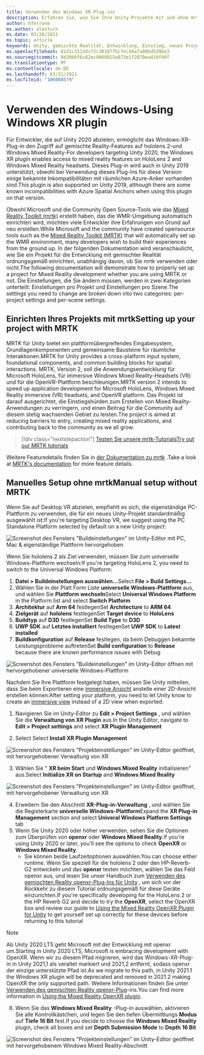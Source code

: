 ```yaml
---
title: Verwenden des Windows XR-Plug-ins
description: Erfahren Sie, wie Sie Ihre Unity-Projekte mit und ohne mrtk mithilfe von Windows-XR-Unterstützung einrichten.
author: hferrone
ms.author: alexturn
ms.date: 03/26/2021
ms.topic: article
keywords: Unity, gemischte Realität, Entwicklung, Einstieg, neues Projekt, Windows Mixed Reality, UWP, XR, Leistung, Legacy, mrtk, Windows
ms.openlocfilehash: 81d1c3113dcf2c301077bcfec44afa80bd5d9be3
ms.sourcegitcommit: 8d386bf6c82ec9860815e873e1f2870ea410f40f
ms.translationtype: MT
ms.contentlocale: de-DE
ms.lasthandoff: 03/31/2021
ms.locfileid: "106088579"
---
```

# <a name="using-windows-xr-plugin"></a><span data-ttu-id="69123-104">Verwenden des Windows-</span><span class="sxs-lookup"><span data-stu-id="69123-104">Using Windows XR plugin</span></span>

<span data-ttu-id="69123-105">Für Entwickler, die auf Unity 2020 abzielen, ermöglicht das Windows-XR-Plug-in den Zugriff auf gemischte Reality-Features auf hololens 2-und Windows Mixed Reality-</span><span class="sxs-lookup"><span data-stu-id="69123-105">For developers targeting Unity 2020, the Windows XR plugin enables access to mixed reality features on HoloLens 2 and Windows Mixed Reality headsets.</span></span>  <span data-ttu-id="69123-106">Dieses Plug-in wird auch in Unity 2019 unterstützt, obwohl bei Verwendung dieses Plug-Ins für diese Version einige bekannte Inkompatibilitäten mit räumlichen Azure-Anker vorhanden sind.</span><span class="sxs-lookup"><span data-stu-id="69123-106">This plugin is also supported on Unity 2019, although there are some known incompatibilities with Azure Spatial Anchors when using this plugin on that version.</span></span>

<span data-ttu-id="69123-107">Obwohl Microsoft und die Community Open Source-Tools wie das [Mixed Reality Toolkit (mrtk)](https://microsoft.github.io/MixedRealityToolkit-Unity/Documentation/Installation.html) erstellt haben, das die WMR-Umgebung automatisch einrichten wird, möchten viele Entwickler ihre Erfahrungen von Grund auf neu erstellen.</span><span class="sxs-lookup"><span data-stu-id="69123-107">While Microsoft and the community have created opensource tools such as the [Mixed Reality Toolkit (MRTK)](https://microsoft.github.io/MixedRealityToolkit-Unity/Documentation/Installation.html) that will automatically set up the WMR environment, many developers wish to build their experiences from the ground up.</span></span>  <span data-ttu-id="69123-108">In der folgenden Dokumentation wird veranschaulicht, wie Sie ein Projekt für die Entwicklung mit gemischter Realität ordnungsgemäß einrichten, unabhängig davon, ob Sie mrtk verwenden oder nicht.</span><span class="sxs-lookup"><span data-stu-id="69123-108">The following documentation will demonstrate how to properly set up a project for Mixed Reality development whether you are using MRTK or not.</span></span>  <span data-ttu-id="69123-109">Die Einstellungen, die Sie ändern müssen, werden in zwei Kategorien unterteilt: Einstellungen pro Projekt und Einstellungen pro Szene.</span><span class="sxs-lookup"><span data-stu-id="69123-109">The settings you need to change are broken down into two categories: per-project settings and per-scene settings.</span></span>

## <a name="setting-up-your-project-with-mrtk"></a><span data-ttu-id="69123-110">Einrichten Ihres Projekts mit mrtk</span><span class="sxs-lookup"><span data-stu-id="69123-110">Setting up your project with MRTK</span></span>

<span data-ttu-id="69123-111">MRTK für Unity bietet ein plattformübergreifendes Eingabesystem, Grundlagenkomponenten und gemeinsame Bausteine für räumliche Interaktionen.</span><span class="sxs-lookup"><span data-stu-id="69123-111">MRTK for Unity provides a cross-platform input system, foundational components, and common building blocks for spatial interactions.</span></span> <span data-ttu-id="69123-112">MRTK, Version 2, soll die Anwendungsentwicklung für Microsoft HoloLens, für immersive Windows Mixed Reality-Headsets (VR) und für die OpenVR-Plattform beschleunigen.</span><span class="sxs-lookup"><span data-stu-id="69123-112">MRTK version 2 intends to speed up application development for Microsoft HoloLens, Windows Mixed Reality immersive (VR) headsets, and OpenVR platform.</span></span> <span data-ttu-id="69123-113">Das Projekt ist darauf ausgerichtet, die Einstiegshürden zum Erstellen von Mixed Reality-Anwendungen zu verringern, und einen Beitrag für die Community auf diesem stetig wachsenden Gebiet zu leisten.</span><span class="sxs-lookup"><span data-stu-id="69123-113">The project is aimed at reducing barriers to entry, creating mixed reality applications, and contributing back to the community as we all grow.</span></span>

> [!div class="nextstepaction"]
> [<span data-ttu-id="69123-114">Testen Sie unsere mrtk-Tutorials</span><span class="sxs-lookup"><span data-stu-id="69123-114">Try out our MRTK tutorials</span></span>](https://docs.microsoft.com/windows/mixed-reality/develop/unity/tutorials/mr-learning-base-02?tabs=winxr)

<span data-ttu-id="69123-115">Weitere Featuredetails finden Sie in [der Dokumentation zu mrtk](/windows/mixed-reality/mrtk-unity) .</span><span class="sxs-lookup"><span data-stu-id="69123-115">Take a look at [MRTK's documentation](/windows/mixed-reality/mrtk-unity) for more feature details.</span></span>

## <a name="manual-setup-without-mrtk"></a><span data-ttu-id="69123-116">Manuelles Setup ohne mrtk</span><span class="sxs-lookup"><span data-stu-id="69123-116">Manual setup without MRTK</span></span>

<span data-ttu-id="69123-117">Wenn Sie auf Desktop VR abzielen, empfiehlt es sich, die eigenständige PC-Plattform zu verwenden, die für ein neues Unity-Projekt standardmäßig ausgewählt ist:</span><span class="sxs-lookup"><span data-stu-id="69123-117">If you're targeting Desktop VR, we suggest using the PC Standalone Platform selected by default on a new Unity project:</span></span>

![Screenshot des Fensters "Buildeinstellungen" im Unity-Editor mit PC, Mac & eigenständige Plattform hervorgehoben](images/wmr-config-img-3.png)

<span data-ttu-id="69123-119">Wenn Sie hololens 2 als Ziel verwenden, müssen Sie zum universelle Windows-Plattform wechseln:</span><span class="sxs-lookup"><span data-stu-id="69123-119">If you're targeting HoloLens 2, you need to switch to the Universal Windows Platform:</span></span>

1.  <span data-ttu-id="69123-120">**Datei > Buildeinstellungen auswählen...**</span><span class="sxs-lookup"><span data-stu-id="69123-120">Select **File > Build Settings...**</span></span>
2.  <span data-ttu-id="69123-121">Wählen Sie in der Platt Form Liste **universelle Windows-Plattform** aus, und wählen Sie **Plattform wechseln**</span><span class="sxs-lookup"><span data-stu-id="69123-121">Select **Universal Windows Platform** in the Platform list and select **Switch Platform**</span></span>
3.  <span data-ttu-id="69123-122">**Architektur** auf **Arm 64** festlegen</span><span class="sxs-lookup"><span data-stu-id="69123-122">Set **Architecture** to **ARM 64**</span></span>
4.  <span data-ttu-id="69123-123">**Zielgerät** auf **hololens** festlegen</span><span class="sxs-lookup"><span data-stu-id="69123-123">Set **Target device** to **HoloLens**</span></span>
5.  <span data-ttu-id="69123-124">**Buildtyp** auf **D3D** festlegen</span><span class="sxs-lookup"><span data-stu-id="69123-124">Set **Build Type** to **D3D**</span></span>
6.  <span data-ttu-id="69123-125">**UWP SDK** auf **Letztes installiert** festlegen</span><span class="sxs-lookup"><span data-stu-id="69123-125">Set **UWP SDK** to **Latest installed**</span></span>
7.  <span data-ttu-id="69123-126">**Buildkonfiguration** auf **Release** festlegen, da beim Debuggen bekannte Leistungsprobleme auftreten</span><span class="sxs-lookup"><span data-stu-id="69123-126">Set **Build configuration** to **Release** because there are known performance issues with Debug</span></span>

![Screenshot des Fensters "Buildeinstellungen" im Unity-Editor öffnen mit hervorgehobener universelle Windows-Plattform](images/wmr-config-img-4.png)

<span data-ttu-id="69123-128">Nachdem Sie Ihre Plattform festgelegt haben, müssen Sie Unity mitteilen, dass Sie beim Exportieren eine [immersive Ansicht](../../design/app-views.md) anstelle einer 2D-Ansicht erstellen können:</span><span class="sxs-lookup"><span data-stu-id="69123-128">After setting your platform, you need to let Unity know to create an [immersive view](../../design/app-views.md) instead of a 2D view when exported:</span></span>

1. <span data-ttu-id="69123-129">Navigieren Sie im Unity-Editor zu **Edit > Project Settings** , und wählen Sie die **Verwaltung von XR Plugin** aus.</span><span class="sxs-lookup"><span data-stu-id="69123-129">In the Unity Editor, navigate to **Edit > Project settings** and select **XR Plugin Management**</span></span>

2. <span data-ttu-id="69123-130">Select </span><span class="sxs-lookup"><span data-stu-id="69123-130">Select **Install XR Plugin Management**</span></span>

![Screenshot des Fensters "Projekteinstellungen" im Unity-Editor geöffnet, mit hervorgehobener Verwaltung von XR](images/wmr-config-img-5.png)

3. <span data-ttu-id="69123-132">Wählen Sie " **XR beim Start** und **Windows Mixed Reality** initialisieren" aus.</span><span class="sxs-lookup"><span data-stu-id="69123-132">Select **Initialize XR on Startup** and **Windows Mixed Reality**</span></span>

![Screenshot des Fensters "Projekteinstellungen" im Unity-Editor geöffnet, mit hervorgehobener Verwaltung von XR](images/wmr-config-img-7.png)

4. <span data-ttu-id="69123-134">Erweitern Sie den Abschnitt **XR-Plug-in-Verwaltung** , und wählen Sie die Registerkarte **universelle Windows-Plattform**</span><span class="sxs-lookup"><span data-stu-id="69123-134">Expand the **XR Plug-in Management** section and select **Univeral Windows Platform Settings** tab</span></span>
5. <span data-ttu-id="69123-135">Wenn Sie Unity 2020 oder höher verwenden, sehen Sie die Optionen zum Überprüfen von **openxr** oder **Windows Mixed Reality**.</span><span class="sxs-lookup"><span data-stu-id="69123-135">If you're using Unity 2020 or later, you'll see the options to check **OpenXR** or **Windows Mixed Reality**.</span></span> 
    * <span data-ttu-id="69123-136">Sie können beide Laufzeitoptionen auswählen.</span><span class="sxs-lookup"><span data-stu-id="69123-136">You can choose either runtime.</span></span>  <span data-ttu-id="69123-137">Wenn Sie speziell für die hololens 2 oder den HP-Reverb-G2 entwickeln und das **openxr** testen möchten, wählen Sie das Feld openxr aus, und lesen Sie unser Handbuch zum [Verwenden des gemischten Reality openxr-Plug-Ins für Unity](openxr-getting-started.md) , um sich vor der Rückkehr zu diesem Tutorial ordnungsgemäß für diese Geräte einzurichten.</span><span class="sxs-lookup"><span data-stu-id="69123-137">If you're specifically developing for the HoloLens 2 or the HP Reverb G2 and decide to try the **OpenXR**, select the OpenXR box and review our guide to [Using the Mixed Reality OpenXR Plugin for Unity](openxr-getting-started.md) to get yourself set up correctly for these devices before returning to this tutorial</span></span>

> [!NOTE]
> <span data-ttu-id="69123-138">Ab Unity 2020 LTS geht Microsoft mit der Entwicklung mit openxr um.</span><span class="sxs-lookup"><span data-stu-id="69123-138">Starting in Unity 2020 LTS, Microsoft is embracing development with OpenXR.</span></span>  <span data-ttu-id="69123-139">Wenn wir zu diesem Pfad migrieren, wird das Windows-XR-Plug-in in Unity 2021,1 als veraltet markiert und 2021,2 entfernt, sodass openxr der einzige unterstützte Pfad ist.</span><span class="sxs-lookup"><span data-stu-id="69123-139">As we migrate to this path, in Unity 2021.1 the Windows XR plugin will be deprecated and removed in 2021.2 making OpenXR the only supported path.</span></span> <span data-ttu-id="69123-140">Weitere Informationen finden Sie unter [Verwenden des gemischten Reality openxr-Plug](openxr-getting-started.md)-ins.</span><span class="sxs-lookup"><span data-stu-id="69123-140">You can find more information in [Using the Mixed Reality OpenXR plugin](openxr-getting-started.md).</span></span>

6. <span data-ttu-id="69123-141">Wenn Sie das **Windows Mixed Reality** -Plug-in auswählen, aktivieren Sie alle Kontrollkästchen, und legen Sie den tiefen Übermittlungs **Modus** auf **Tiefe 16 Bit** fest.</span><span class="sxs-lookup"><span data-stu-id="69123-141">If you decide to choose the **Windows Mixed Reality** plugin, check all boxes and set **Depth Submission Mode** to **Depth 16 Bit**</span></span>

![Screenshot des Fensters "Projekteinstellungen" im Unity-Editor geöffnet mit hervorgehobenem Windows Mixed Reality-Abschnitt](images/wmr-config-img-8.png)
